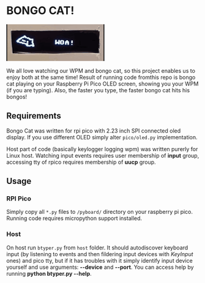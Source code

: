 # BONGO CAT!

[![](https://github.com/ickyicky/pico_bongocat/blob/main/data/result.gif?raw=true)](https://github.com/ickyicky/pico_bongocat)

We all love watching our WPM and bongo cat, so this project enables us to enjoy both at the same time! Result of running code fromthis repo is bongo cat playing on your Raspberry Pi Pico OLED screen, showing you your WPM (if you are typing). Also, the faster you type, the faster bongo cat hits his bongos!

## Requirements

Bongo Cat was written for rpi pico with 2.23 inch SPI connected oled display. If you use different OLED simply alter `pico/oled.py` implementation.

Host part of code (basically keylogger logging wpm) was written purerly for Linux host. Watching input events requires user membership of **input** group, accessing tty of rpico requires membership of **uucp** group.

## Usage

### RPI Pico

Simply copy all `*.py` files to `/pyboard/` directory on your raspberry pi pico. Running code requires micropython support installed.

### Host

On host run `btyper.py` from `host` folder. It should autodiscover keyboard input (by listening to events and then fildering input devices with *KeyInput* ones) and pico tty, but if it has troubles with it simply identify input device yourself and use arguments: **--device** and **--port**. You can access help by running **python btyper.py --help**.
